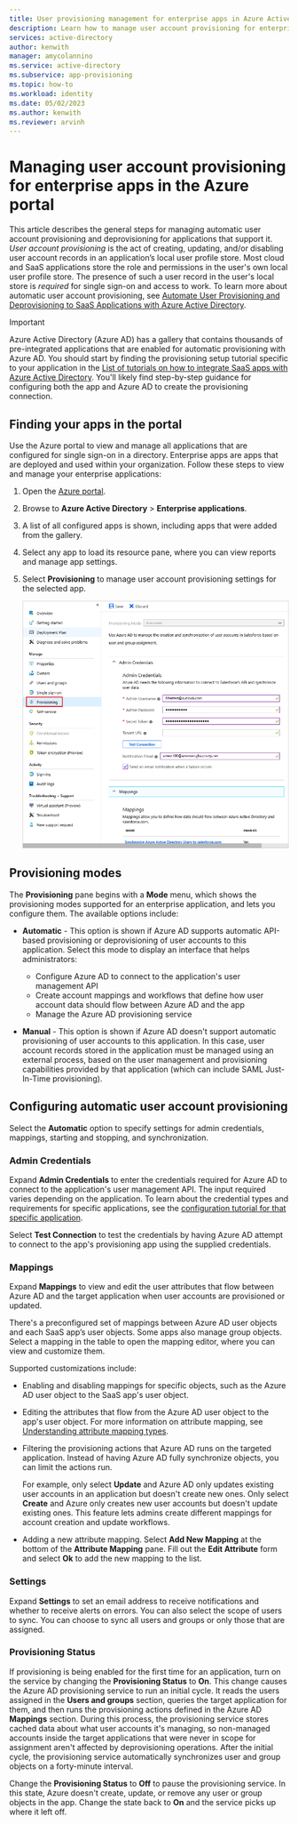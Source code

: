 ```yaml
---
title: User provisioning management for enterprise apps in Azure Active Directory
description: Learn how to manage user account provisioning for enterprise apps using the Azure Active Directory.
services: active-directory
author: kenwith
manager: amycolannino
ms.service: active-directory
ms.subservice: app-provisioning
ms.topic: how-to
ms.workload: identity
ms.date: 05/02/2023
ms.author: kenwith
ms.reviewer: arvinh
---
```


# Managing user account provisioning for enterprise apps in the Azure portal

This article describes the general steps for managing automatic user account provisioning and deprovisioning for applications that support it. *User account provisioning* is the act of creating, updating, and/or disabling user account records in an application’s local user profile store. Most cloud and SaaS applications store the role and permissions in the user's own local user profile store. The presence of such a user record in the user's local store is *required* for single sign-on and access to work. To learn more about automatic user account provisioning, see [Automate User Provisioning and Deprovisioning to SaaS Applications with Azure Active Directory](user-provisioning.md).

> [!IMPORTANT]
> Azure Active Directory (Azure AD) has a gallery that contains thousands of pre-integrated applications that are enabled for automatic provisioning with Azure AD. You should start by finding the provisioning setup tutorial specific to your application in the [List of tutorials on how to integrate SaaS apps with Azure Active Directory](../saas-apps/tutorial-list.md). You'll likely find step-by-step guidance for configuring both the app and Azure AD to create the provisioning connection.

## Finding your apps in the portal

Use the Azure portal to view and manage all applications that are configured for single sign-on in a directory. Enterprise apps are apps that are deployed and used within your organization. Follow these steps to view and manage your enterprise applications:

1. Open the [Azure portal](https://portal.azure.com).
1. Browse to **Azure Active Directory** > **Enterprise applications**.
1. A list of all configured apps is shown, including apps that were added from the gallery.
1. Select any app to load its resource pane, where you can view reports and manage app settings.
1. Select **Provisioning** to manage user account provisioning settings for the selected app.

   ![Provisioning screen to manage user account provisioning settings](./media/configure-automatic-user-provisioning-portal/enterprise-apps-provisioning.png)

## Provisioning modes

The **Provisioning** pane begins with a **Mode** menu, which shows the provisioning modes supported for an enterprise application, and lets you configure them. The available options include:

* **Automatic** - This option is shown if Azure AD supports automatic API-based provisioning or deprovisioning of user accounts to this application. Select this mode to display an interface that helps administrators:

  * Configure Azure AD to connect to the application's user management API
  * Create account mappings and workflows that define how user account data should flow between Azure AD and the app
  * Manage the Azure AD provisioning service

* **Manual** - This option is shown if Azure AD doesn't support automatic provisioning of user accounts to this application. In this case, user account records stored in the application must be managed using an external process, based on the user management and provisioning capabilities provided by that application (which can include SAML Just-In-Time provisioning).

## Configuring automatic user account provisioning

Select the **Automatic** option to specify settings for admin credentials, mappings, starting and stopping, and synchronization.

### Admin Credentials

Expand **Admin Credentials** to enter the credentials required for Azure AD to connect to the application's user management API. The input required varies depending on the application. To learn about the credential types and requirements for specific applications, see the [configuration tutorial for that specific application](user-provisioning.md).

Select **Test Connection** to test the credentials by having Azure AD attempt to connect to the app's provisioning app using the supplied credentials.

### Mappings

Expand **Mappings** to view and edit the user attributes that flow between Azure AD and the target application when user accounts are provisioned or updated.

There's a preconfigured set of mappings between Azure AD user objects and each SaaS app’s user objects. Some apps also manage group objects. Select a mapping in the table to open the mapping editor, where you can view and customize them.

Supported customizations include:

* Enabling and disabling mappings for specific objects, such as the Azure AD user object to the SaaS app's user object.
* Editing the attributes that flow from the Azure AD user object to the app's user object. For more information on attribute mapping, see [Understanding attribute mapping types](customize-application-attributes.md#understanding-attribute-mapping-types).
* Filtering the provisioning actions that Azure AD runs on the targeted application. Instead of having Azure AD fully synchronize objects, you can limit the actions run.

  For example, only select **Update** and Azure AD only updates existing user accounts in an application but doesn't create new ones. Only select **Create** and Azure only creates new user accounts but doesn't update existing ones. This feature lets admins create different mappings for account creation and update workflows.

* Adding a new attribute mapping. Select **Add New Mapping** at the bottom of the **Attribute Mapping** pane. Fill out the **Edit Attribute** form and select **Ok** to add the new mapping to the list.

### Settings

Expand **Settings** to set an email address to receive notifications and whether to receive alerts on errors. You can also select the scope of users to sync. You can choose to sync all users and groups or only those that are assigned.

### Provisioning Status 

If provisioning is being enabled for the first time for an application, turn on the service by changing the **Provisioning Status** to **On**. This change causes the Azure AD provisioning service to run an initial cycle. It reads the users assigned in the **Users and groups** section, queries the target application for them, and then runs the provisioning actions defined in the Azure AD **Mappings** section. During this process, the provisioning service stores cached data about what user accounts it's managing, so non-managed accounts inside the target applications that were never in scope for assignment aren't affected by deprovisioning operations. After the initial cycle, the provisioning service automatically synchronizes user and group objects on a forty-minute interval.

Change the **Provisioning Status** to **Off**  to pause the provisioning service. In this state, Azure doesn't create, update, or remove any user or group objects in the app. Change the state back to **On** and the service picks up where it left off.
